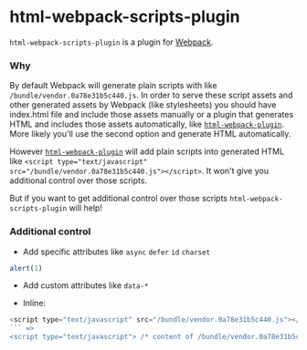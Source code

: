 # html-webpack-scripts-plugin
`html-webpack-scripts-plugin` is a plugin for [Webpack](https://webpack.js.org/).

### Why
By default Webpack will generate plain scripts with like `/bundle/vendor.0a78e31b5c440.js`. In order to serve these script assets and  other generated assets by Webpack (like stylesheets) you should have index.html file and include those assets manually or a plugin that generates HTML and includes those assets automatically, like [`html-webpack-plugin`](https://www.npmjs.com/package/html-webpack-plugin).
More likely you'll use the second option and generate HTML automatically.

However [`html-webpack-plugin`](https://www.npmjs.com/package/html-webpack-plugin) will add plain scripts into generated HTML like
`<script type="text/javascript" src="/bundle/vendor.0a78e31b5c440.js"></script>`. It won't give you additional control over those scripts.

But if you want to get additional control over those scripts `html-webpack-scripts-plugin` will help!

### Additional control
- Add specific attributes like `async` `defer` `id` `charset`
```js
alert(1)
```
- Add custom attributes like `data-*`

- Inline:
```js
<script type="text/javascript" src="/bundle/vendor.0a78e31b5c440.js"></script>
``` =>
<script type="text/javascript"> /* content of /bundle/vendor.0a78e31b5c440.js */ </script>
